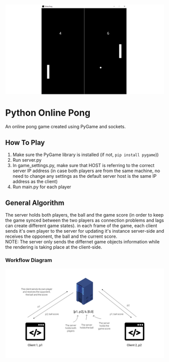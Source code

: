![Thumbnail](photos/thumbnail.png)

# Python Online Pong

An online pong game created using PyGame and sockets.

## How To Play
1. Make sure the PyGame library is installed (if not, `pip install pygame`))
2. Run server.py
3. In game_settings.py, make sure that HOST is referring to the correct server IP address (in case both players are from the same machine, no need to change any settings as the default server host is the same IP address as the client)
4. Run main.py for each player

## General Algorithm
The server holds both players, the ball and the game score (in order to keep the game synced between the two players as connection problems and lags can create different game states).
in each frame of the game, each client sends it's own player to the server for updating it's instance server-side and receives the opponent, the ball and the current score.  
NOTE: The server only sends the differnet game objects information while the rendering is taking place at the client-side.

### Workflow Diagram
![Workflow Diagram](photos/workflow_diagram.png)
